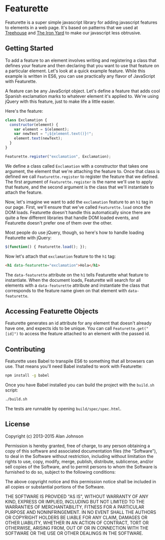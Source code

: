Featurette
=====

Featurette is a super simple javascript library for adding javascript features to
elements in a web page. It's based on patterns that we used at
[Treehouse](http://teamtreehouse.com) and [The Iron Yard](http://theironyard.com)
to make our javascript less obtrusive.

Getting Started
----

To add a feature to an element involves writing and registering a class that defines
your feature and then declaring that you want to use that feature on a
particular element. Let's look at a quick example feature. While this
example is written in ES6, you can use practically any flavor of JavaScript
with Featurette.

A feature can be any JavaScript object. Let's define a feature that adds
cool Spanish exclamation marks to whatever element it's applied to.
We're using jQuery with this feature, just to make life a little easier.

Here's the feature:

```javascript
class Exclamation {
  constructor(element) {
    var element = $(element);
    var newText = "¡${element.text()}!";
    element.text(newText);
  }
}

Featurette.register("exclamation", Exclamation);
```

We define a class called `Exclamation` with a constructor that takes one
argument, the element that we're attaching the feature to. Once that
class is defined we call `Featurette.register` to register the feature
that we defined. The first argument of `Featurette.register` is the
name we'll use to apply that feature, and the second argument is the
class that we'll instantiate to attach the feature.

Now, let's imagine we want to add the `exclamation` feature to an `h1`
tag in our page. First, we'll ensure that we've called `Featurette.load` once
the DOM loads. Featurette doesn't handle this automatically since there are
quite a few different libraries that handle DOM loaded events, and Featurette
doesn't prefer one of them over the other.

Most people do use jQuery, though, so here's how to handle loading
Featurette with jQuery:

```javascript
$(function() { Featurette.load(); });
```

Now let's attach that `exclamation` feature to the `h1` tag:

```html
<h1 data-featurette="exclamation">Hola</h1>
```

The `data-featurette` attribute on the `h1` tells Featurette what
feature to instantiate. When the document loads, Featurette will
search for all elements with a `data-featurette` attribute and
instantiate the class that corresponds to the feature name given on that
element with `data-featurette`.

Accessing Featurette Objects
-----
Featurette generates an id attribute for any element that doesn't already have
one, and expects ids to be unique. You can call `Featurette.get("[id]")` to
access the feature attached to an element with the passed id.

Contributing
----
Featurette uses Babel to transpile ES6 to something that all browsers can
use. That means you'll need Babel installed to work with Featurette:

```sh
npm install -g babel
```

Once you have Babel installed you can build the project with the `build.sh` script:

```sh
./build.sh
```

The tests are runnable by opening `build/spec/spec.html`.

License
----

Copyright (c) 2013-2015 Alan Johnson

Permission is hereby granted, free of charge, to any person obtaining a copy of this software and associated documentation files (the "Software"), to deal in the Software without restriction, including without limitation the rights to use, copy, modify, merge, publish, distribute, sublicense, and/or sell copies of the Software, and to permit persons to whom the Software is furnished to do so, subject to the following conditions:

The above copyright notice and this permission notice shall be included in all copies or substantial portions of the Software.

THE SOFTWARE IS PROVIDED "AS IS", WITHOUT WARRANTY OF ANY KIND, EXPRESS OR IMPLIED, INCLUDING BUT NOT LIMITED TO THE WARRANTIES OF MERCHANTABILITY, FITNESS FOR A PARTICULAR PURPOSE AND NONINFRINGEMENT. IN NO EVENT SHALL THE AUTHORS OR COPYRIGHT HOLDERS BE LIABLE FOR ANY CLAIM, DAMAGES OR OTHER LIABILITY, WHETHER IN AN ACTION OF CONTRACT, TORT OR OTHERWISE, ARISING FROM, OUT OF OR IN CONNECTION WITH THE SOFTWARE OR THE USE OR OTHER DEALINGS IN THE SOFTWARE.
